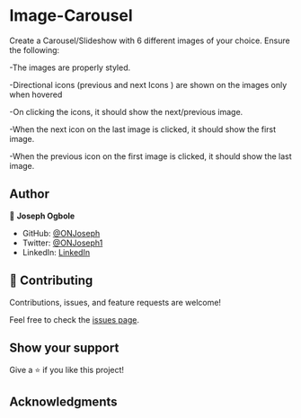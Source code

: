 # Image-Carousel
Create a Carousel/Slideshow with 6 different images of  your choice. Ensure the following:

-The images are properly styled.

-Directional icons (previous and next Icons ) are shown on the images only when hovered

-On clicking the icons, it should show the next/previous image. 

-When the next icon on the last image is clicked, it should show the first image.

-When the previous icon on the first image is clicked, it should show the last image.

## Author

👤 **Joseph Ogbole**

- GitHub: [@ONJoseph](https://github.com/ONJoseph)
- Twitter: [@ONJoseph1](https://twitter.com/ONJoseph1)
- LinkedIn: [LinkedIn](https://www.linkedin.com/in/o-n-joseph-ba8425147/)

## 🤝 Contributing

Contributions, issues, and feature requests are welcome!

Feel free to check the [issues page](https://github.com/ONJoseph/Image-Carousel/issues).

## Show your support

Give a ⭐️ if you like this project!

## Acknowledgments